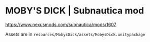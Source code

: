# MOBY'S DICK | Subnautica mod

https://www.nexusmods.com/subnautica/mods/1607

Assets are in `resources/MobysDick/assets/MobysDick.unitypackage`
